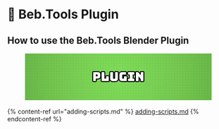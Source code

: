 # 🔌 Beb.Tools Plugin

## How to use the Beb.Tools Blender Plugin

<figure><img src="../.gitbook/assets/plugin.jpg" alt=""><figcaption></figcaption></figure>

{% content-ref url="adding-scripts.md" %}
[adding-scripts.md](adding-scripts.md)
{% endcontent-ref %}
